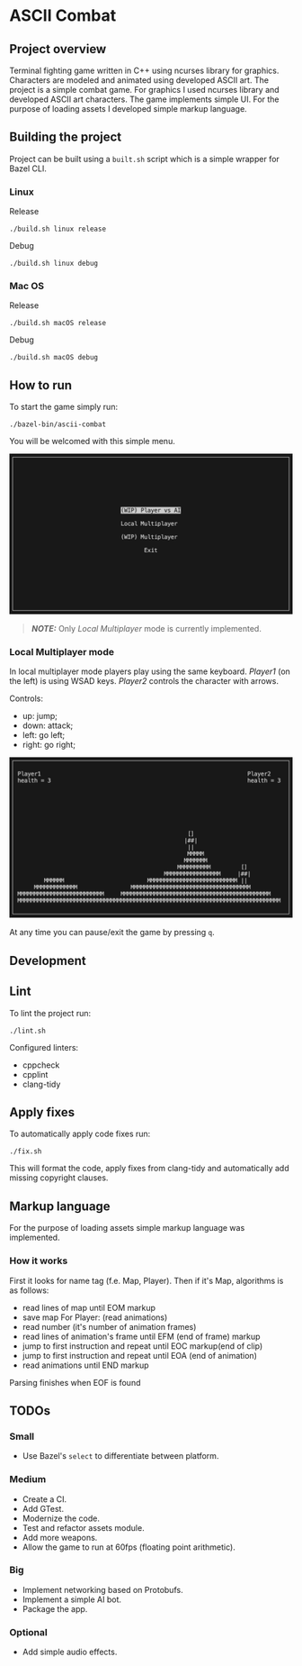 # ASCII Combat
## Project overview
Terminal fighting game written in C++ using ncurses library for graphics.
Characters are modeled and animated using developed ASCII art.
The project is a simple combat game.
For graphics I used ncurses library and developed ASCII art characters.
The game implements simple UI.
For the purpose of loading assets I developed simple markup language.

## Building the project
Project can be built using a `built.sh` script which is a simple wrapper
for Bazel CLI.

### Linux
Release
```
./build.sh linux release
```
Debug
```
./build.sh linux debug
```

### Mac OS
Release
```
./build.sh macOS release
```
Debug
```
./build.sh macOS debug
```

## How to run
To start the game simply run:
```
./bazel-bin/ascii-combat
```
You will be welcomed with this simple menu.

![Game's menu](docs/menu.png)

> **_NOTE:_**  Only *Local Multiplayer* mode is currently implemented.

### Local Multiplayer mode
In local multiplayer mode players play using the same keyboard. *Player1* (on the left) is using WSAD keys. *Player2* controls the character with arrows.

Controls:
* up: jump;
* down: attack;
* left: go left;
* right: go right;

![Local Multiplayer game mode](docs/game_view.png)

At any time you can pause/exit the game by pressing `q`.

## Development
## Lint
To lint the project run:
```
./lint.sh
```
Configured linters:
* cppcheck
* cpplint
* clang-tidy

## Apply fixes
To automatically apply code fixes run:
```
./fix.sh
```
This will format the code, apply fixes from clang-tidy and automatically
add missing copyright clauses.

## Markup language
For the purpose of loading assets simple markup language was implemented.
### How it works
First it looks for name tag (f.e. Map, Player).
Then if it's Map, algorithms is as follows:
* read lines of map until EOM markup
* save map
For Player: (read animations)
* read number (it's number of animation frames)
* read lines of animation's frame until EFM (end of frame) markup
* jump to first instruction and repeat until EOC markup(end of clip)
* jump to first instruction and repeat until EOA (end of animation)
* read animations until END markup

Parsing finishes when EOF is found

## TODOs
### Small
* Use Bazel's `select` to differentiate between platform.

### Medium
* Create a CI.
* Add GTest.
* Modernize the code.
* Test and refactor assets module.
* Add more weapons.
* Allow the game to run at 60fps (floating point arithmetic).

### Big
* Implement networking based on Protobufs.
* Implement a simple AI bot.
* Package the app.

### Optional
* Add simple audio effects.
